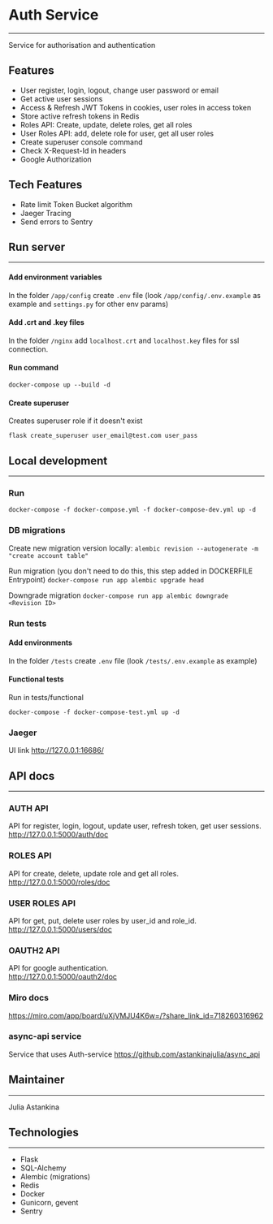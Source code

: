 # Auth Service
___

Service for authorisation and authentication
## Features
* User register, login, logout, change user password or email
* Get active user sessions
* Access & Refresh JWT Tokens in cookies, user roles in access token
* Store active refresh tokens in Redis
* Roles API: Create, update, delete roles, get all roles
* User Roles API: add, delete role for user, get all user roles 
* Create superuser console command
* Check X-Request-Id in headers
* Google Authorization
## Tech Features
* Rate limit Token Bucket algorithm
* Jaeger Tracing
* Send errors to Sentry
## Run server
___
#### Add environment variables
In the folder `/app/config` create `.env` file (look `/app/config/.env.example` as example and `settings.py`
for other env params)
#### Add .crt and .key files
In the folder `/nginx` add `localhost.crt` and `localhost.key` files for ssl connection.
#### Run command
```
docker-compose up --build -d
```
#### Create superuser
Creates superuser role if it doesn't exist
```
flask create_superuser user_email@test.com user_pass
```

## Local development
___
### Run
```
docker-compose -f docker-compose.yml -f docker-compose-dev.yml up -d
```
### DB migrations
Create new migration version locally:
`alembic revision --autogenerate -m "create account table"`

Run migration (you don't need to do this, this step added in DOCKERFILE Entrypoint)
`docker-compose run app alembic upgrade head`

Downgrade migration
`docker-compose run app alembic downgrade <Revision ID>`


### Run tests
#### Add environments
In the folder `/tests` create `.env` file (look `/tests/.env.example` as example)

#### Functional tests 

Run in tests/functional 
```
docker-compose -f docker-compose-test.yml up -d
```

### Jaeger
UI link
http://127.0.0.1:16686/
## API docs
___
### AUTH API
API for register, login, logout, update user, refresh token, get user sessions.  
http://127.0.0.1:5000/auth/doc

### ROLES API
API for create, delete, update role and get all roles.   
http://127.0.0.1:5000/roles/doc

### USER ROLES API
API for get, put, delete user roles by user_id and role_id.  
http://127.0.0.1:5000/users/doc

### OAUTH2 API
API for google authentication.  
http://127.0.0.1:5000/oauth2/doc

### Miro docs
https://miro.com/app/board/uXjVMJU4K6w=/?share_link_id=718260316962

### async-api service
Service that uses Auth-service
https://github.com/astankinajulia/async_api

## Maintainer
___
Julia Astankina

## Technologies
___
- Flask
- SQL-Alchemy
- Alembic (migrations)
- Redis
- Docker
- Gunicorn, gevent
- Sentry

